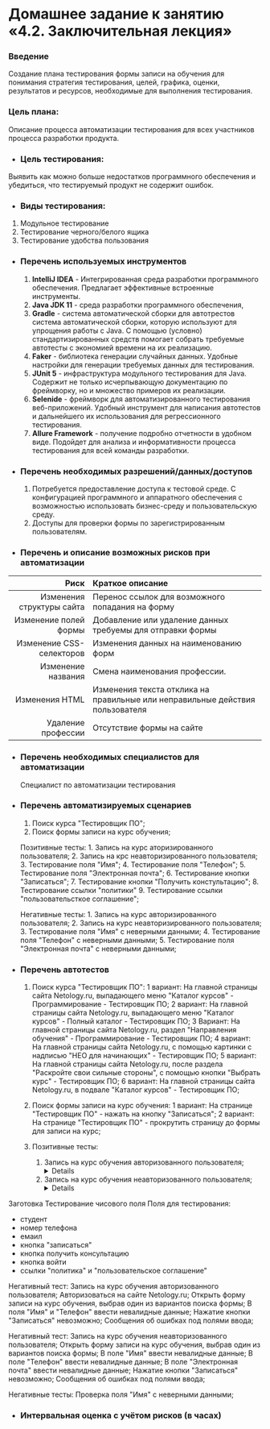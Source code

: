# Домашнее задание к занятию «4.2. Заключительная лекция»
### Введение
Создание плана тестирования формы записи на обучения для понимания стратегия тестирования, целей, графика, оценки, результатов и ресурсов, необходимые для выполнения тестирования.

### Цель плана: 
Описание процесса автоматизации тестирования для всех участников процесса разработки продукта.

- ### Цель тестирования:
Выявить как можно больше недостатков программного обеспечения и убедиться, что тестируемый продукт не содержит ошибок.

- ### Виды тестирования:

1. Модульное тестирование
2. Тестирование черного/белого ящика
3. Тестирование удобства пользования

- ### Перечень используемых инструментов 
    1. **IntelliJ IDEA** - Интегрированная среда разработки программного обеспечения. Предлагает эффективные встроенные инструменты.
    4. **Java JDK 11** - среда разработки программного обеспечения, 
    5. **Gradle** - система автоматической сборки для автотрестов система автоматической сборки, которую используют для упрощения работы с Java. С помощью (условно) стандартизированных средств помогает собрать требуемые автотесты с экономией времени на их реализацию.
    6. **Faker** - библиотека генерации случайных данных. Удобные настройки для генерации требуемых данных для тестирования.
    7. **JUnit 5** - инфраструктура модульного тестирования для Java. Содержит не только исчерпывающую документацию по фреймворку, но и множество примеров их реализации.
    8. **Selenide** - фреймворк для автоматизированного тестирования веб-приложений. Удобный инструмент для написания автотестов и дальнейшего их использования для регрессионного тестирования.
    9. **Allure Framework**  - получение подробно отчетности в удобном виде. Подойдет для анализа и информативности процесса тестирования для всей команды разработки.

- ### Перечень необходимых разрешений/данных/доступов
    1. Потребуется предоставление доступа к тестовой среде. С конфигурацией программного и аппаратного обеспечения с возможностью использовать бизнес-среду и пользовательскую среду. 
    2. Доступы для проверки формы по зарегистрированным пользователям.

- ###  Перечень и описание возможных рисков при автоматизации

| Риск | Краткое описание | 
|----:|:------|
|Изменения структуры сайта | Перенос ссылок для возможного попадания на форму |
|Изменение полей формы | Добавление или удаление данных требуемы для отправки формы |
| Изменение CSS- селекторов | Изменения данных на наименованию форм |
| Изменение названия | Смена наименования профессии. |
|Изменения HTML | Изменения текста отклика на правильные или неправильные действия пользователя|
| Удаление профессии | Отсутствие формы на сайте  |

- ###  Перечень необходимых специалистов для автоматизации
    Специалист по автоматизации тестирования

- ###  Перечень автоматизируемых сценариев
    1. Поиск курса "Тестировщик ПО";
    2. Поиск формы записи на курс обучения;

    Позитивные тесты:
            1. Запись на курс аторизированного пользователя;
            2. Запись на крс неавторизированного пользователя;
            3. Тестирование поля "Имя";
            4. Тестирование поля "Телефон";
            5. Тестирование поля "Электронная почта";
            6. Тестирование кнопки "Записаться";
            7. Тестирование кнопки "Получить констультацию";
            8. Тестирование ссылки "политики"
            9. Тестирование ссылки "пользовательсткое соглашение";

    Негативные тесты:
        1. Запись на курс авторизированного пользователя;
        2. Запись на курс неавторизированного пользователя;
        3. Тестирование поля "Имя" с неверными данными;
        4. Тестирование поля "Телефон" с неверными данными;
        5. Тестирование поля "Электронная почта" с неверными данными;

- ### Перечень автотестов
    1. Поиск курса "Тестировщик ПО":
        1 вариант: На главной страницы сайта Netology.ru, выпадающего меню "Каталог курсов" - Программирование - Тестировщик ПО;
        2 вариант: На главной страницы сайта Netology.ru, выпадающего меню "Каталог курсов" - Полный каталог - Тестировщик ПО;
        3 Вариант: На главной страницы сайта Netology.ru, раздел "Направления обучения" - Программирование - Тестировщик ПО;
        4 вариант: На главной страницы сайта Netology.ru, с помощью картинки с надписью "НЕО для начинающих" - Тестировщик ПО;
        5 вариант: На главной страницы сайта Netology.ru, после раздела "Раскройте свои сильные стороны", с помощью кнопки "Выбрать курс" - Тестировщик ПО;
        6 вариант: На главной страницы сайта Netology.ru, в подвале "Каталог курсов" - Тестировщик ПО;

    2. Поиск формы записи на курс обучения:
        1 вариант: На странице "Тестировщик ПО" - нажать на кнопку "Записаться";
        2 вариант: На странице "Тестировщик ПО" - прокрутить страницу до формы для записи на курс;

    3. Позитивные тесты:
        1. Запись на курс обучения авторизованного пользователя;
            <details>
            1. Авторизоваться на сайте Netology.ru;
            2. Открыть форму записи на курс обучения, выбрав один из вариантов поиска формы;
            3. Поля "Имя" и "Телефон" заполнены автоматически;
            4. Нажать кнопку "Записаться";
            5. Появилось сообщение "Заявка принята. В ближайшее время с Вами свяжется наш менеджер";
            </details>
        2. Запись на курс обучения неавторизованного пользователя;
            <details>
            1. Открыть форму записи на курс обучения, выбрав один из вариантов поиска формы;
            2. В поле "Имя" ввести валидные данные;
            3. В поле "Телефон" ввести валидные данные;
            4. В поле "Электронная почта" ввести валидные данные;
            5. Нажать кнопку "Записаться";
            6. Появилось сообщение "Заявка принята. В ближайшее время с Вами свяжется наш менеджер";
            </details>



Заготовка
Тестирование чисового поля
 Поля для тестирования:
 - студент
 - номер телефона
 - емаил
 - кнопка "записаться"
 - кнопка получить консультацию
 - кнопка войти
 - ссылки "политика" и "пользовательское соглашение"

Негативный тест: Запись на курс обучения авторизованного пользователя;
Авторизоваться на сайте Netology.ru;
Открыть форму записи на курс обучения, выбрав один из вариантов поиска формы;
 В поля "Имя" и "Телефон" ввести невалидные данные;
Нажатие кнопки "Записаться" невозможно;
Сообщения об ошибках под полями ввода;

Негативный тест: Запись на курс обучения неавторизованного пользователя;
Открыть форму записи на курс обучения, выбрав один из вариантов поиска формы;
В поле "Имя" ввести невалидные данные;
В поле "Телефон" ввести невалидные данные;
В поле "Электронная почта" ввести невалидные данные;
Нажатие кнопки "Записаться" невозможно;
Сообщения об ошибках под полями ввода;

Негативные тесты: Проверка поля "Имя" с неверными данными;


- ### Интервальная оценка с учётом рисков (в часах)

